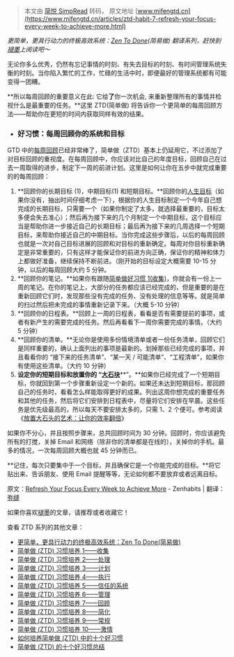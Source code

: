 > 本文由 [简悦 SimpRead](http://ksria.com/simpread/) 转码， 原文地址 [www.mifengtd.cn](https://www.mifengtd.cn/articles/ztd-habit-7-refresh-your-focus-every-week-to-achieve-more.html)

_更简单，更具行动力的终极高效系统：[Zen To Done](https://www.mifengtd.cn/tag/ZTD)(简易做) 翻译系列，赶快到[褪墨](https://www.mifengtd.cn)上阅读吧～_

无论你多么优秀，仍然有忘记事情的时刻、有失去目标的时刻、有时间管理系统失衡的时刻。当你陷入繁忙的工作，忙碌的生活中时，即便最好的管理系统都有可能变得一团糟。

**所以每周回顾的重要意义在此: 它给****了****你一次机会, 来重新整理所有的事情并检视什么是最重要的任务。**这里 ZTD(简单做) 将告诉你一个更简单的每周回顾方法——帮助你在更短的时间内获取同样有效的结果。

*   ### 好习惯：**每周回顾你的系统和目标**
    

GTD 中的[每周回顾](https://www.mifengtd.cn/articles/gtd-weekly-review-habit.html)已经非常棒了，简单做（ZTD）基本上仍延用它，不过添加了对目标回顾的重视度。在每周回顾中，你应该对比自己的年度目标，回顾自己在过去一周取得的进步，制定下一周的前进计划。这里是如何让你在五步中就完成重要的的每周回顾：

1.  **回顾你的长期目标 (1)，中期目标(1) 和短期目标。**回顾你的[人生目标](https://www.mifengtd.cn/articles/define_goal_destination_devise_a_plan_to_get_there.html)（如果你没有，抽出时间仔细考虑一下），根据你的人生目标制定一个今年自己想完成的长期目标，只需要一个（如果你制定了太多，就选择最重要的，目标太多便会失去准心）；然后再为接下来的几个月制定一个中期目标，这个目标应当是帮助你进一步接近自己的长期目标；最后再为接下来的几周选择一个短期目标，来帮助你接近自己的中期目标。当你完成这些步骤后，以后的每周回顾也就是一次对自己目标进展的回顾和对目标的重新确定。每周对你目标重新确定是非常重要的，只有这样才能保证你的前进方向正确，保证你的精神和体力上都做好准备，继续保持不断前进。（刚开始的目标设定大概需要 10-15 分钟，以后的每周回顾大约 5 分钟。
2.  **回顾你的笔记。**如果你有跟随[简单做好习惯 1(收集)](https://www.mifengtd.cn/articles/ztd-habit-1-collect.html)，你就会有一份上一周的笔记。在你的笔记上，大部分的任务都应该已经完成的，但是重要的是在重新回顾它们时，发现那些没有完成的任务、没有处理的信息等等。就是简单的扫过然后把未完成的事情重新记录下来。（大概 5-10 分钟）
3.  **回顾你的日程表。**回顾上一周的日程表，看看是否有需要提前的事项，或者有新产生的需要完成的任务。然后再看看下一周你需要完成的事情。（大约 5 分钟）
4.  **回顾你的清单。**无论你是使用多份情境清单或者一份任务清单，回顾它们是同样重要的，确认上面列出的事项是最新的。划掉那些已经完成的事项，并且看看你的 “接下来的任务清单”、“某一天 / 可能清单”、“工程清单”，如果你有使用这些清单。（大约 10 分钟）
5.  **设定你的短期目标和放置你的 “**[**大石块**](https://www.mifengtd.cn/articles/double_productivity_this_week.html)**”。**如果你已经完成了一个短期目标，你就回到第一个步骤重新设定一个新的。如果还未达到短期目标，那回顾自己的任务时，看看怎么样能取得更好的成果。列出这周你想完成的重要任务和其他的任务，然后将它们安排到日程表中，尽量将它们安排在早晨。这些任务是优先级最高的，所以每天不要安排太多的，只需 1、2 个便可。参考阅读《[放置大石头的艺术：让你的效率翻倍](https://www.mifengtd.cn/articles/double_productivity_this_week.html)》

如果你不分心，并且按照步骤来，总共回顾时间为 30 分钟。回顾时，你应该避免所有的打搅，关掉 Email 和网络（除非你的清单都是在线的），关掉你的手机。最多的情况，一次每周回顾大概也就 45 分钟而已。

**记住，每次只要集中于一个目标，并且确保它是一个你能完成的目标。**将它贴出来、告诉朋友、使用 Email 提醒等等，无论如何都不要放弃或者远离目标。

原文：[Refresh Your Focus Every Week to Achieve More](http://zenhabits.net/2007/05/refresh-your-focus-every-week-to-achieve-more/) - Zenhabits | 翻译：[弥缝](https://www.mifengtd.cn)

如果你喜欢[褪墨](https://www.mifengtd.cn "褪墨|时间管理")的文章，请推荐或者收藏它！

查看 ZTD 系列的其他文章：

*   [更简单，更具行动力的终极高效系统：Zen To Done(简易做)](https://www.mifengtd.cn/articles/the_ultimate_simple_productivity_system_zen_to_done.html)
*   [简单做 (ZTD) 习惯培养 1——收集](https://www.mifengtd.cn/articles/ztd-habit-1-collect.html)
*   [简单做 (ZTD) 习惯培养 2——处理](https://www.mifengtd.cn/articles/ztd-habit-2-process.html)
*   [简单做 (ZTD) 习惯培养 3——计划](https://www.mifengtd.cn/articles/ztd-habit-3-plan.html)
*   [简单做 (ZTD) 习惯培养 4——执行](https://www.mifengtd.cn/articles/ztd-habit-4-do.html)
*   [简单做 (ZTD) 习惯培养 5——信任的系统](https://www.mifengtd.cn/articles/ztd-habit-5-effective-gtd-tools.html)
*   [简单做 (ZTD) 习惯培养 6——管理](https://www.mifengtd.cn/articles/ztd-habit-6-everything-in-order.html)
*   [简单做 (ZTD) 习惯培养 7——回顾](https://www.mifengtd.cn/articles/ztd-habit-7-refresh-your-focus-every-week-to-achieve-more.html)
*   [简单做 (ZTD) 习惯培养 8——简化](https://www.mifengtd.cn/articles/ztd-habit-8-eliminate-all-but-the-absolute-essential-tasks.html "简单做(ZTD)习惯培养8——简化")
*   [简单做 (ZTD) 习惯培养 9——常规](https://www.mifengtd.cn/articles/ztd-habit-9-optimize-your-productivity-with-daily-weekly-routines.html "简单做(ZTD)习惯培养9——常规")
*   [简单做 (ZTD) 习惯培养 10——激情](https://www.mifengtd.cn/articles/ztd-habit-10-do-something-you-are-passionate-about.html "简单做(ZTD)习惯培养10——激情")
*   [如何培养简单做 (ZTD) 中的十个好习惯](https://www.mifengtd.cn/articles/ztd-forming-the-10-habits.html "如何培养简单做(ZTD)中的十个好习惯")
*   [简单做 (ZTD) 的十个好习惯总结](https://www.mifengtd.cn/articles/10-habits-of-ztd.html "Permanent Link to 简单做(ZTD)的十个好习惯总结")